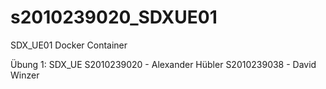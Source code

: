 # s2010239020_SDXUE01
SDX_UE01 Docker Container

Übung 1: SDX_UE
S2010239020 - Alexander Hübler
S2010239038 - David Winzer
